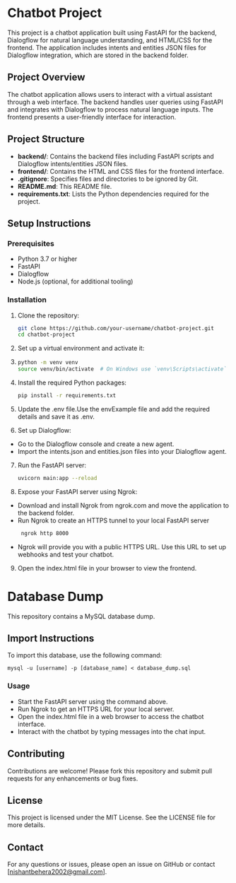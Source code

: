 # Chatbot Project

This project is a chatbot application built using FastAPI for the backend, Dialogflow for natural language understanding, and HTML/CSS for the frontend. The application includes intents and entities JSON files for Dialogflow integration, which are stored in the backend folder.

## Project Overview

The chatbot application allows users to interact with a virtual assistant through a web interface. The backend handles user queries using FastAPI and integrates with Dialogflow to process natural language inputs. The frontend presents a user-friendly interface for interaction.

## Project Structure

- **backend/**: Contains the backend files including FastAPI scripts and Dialogflow intents/entities JSON files.
- **frontend/**: Contains the HTML and CSS files for the frontend interface.
- **.gitignore**: Specifies files and directories to be ignored by Git.
- **README.md**: This README file.
- **requirements.txt**: Lists the Python dependencies required for the project.

## Setup Instructions

### Prerequisites

- Python 3.7 or higher
- FastAPI
- Dialogflow
- Node.js (optional, for additional tooling)

### Installation

1. Clone the repository:
   ```sh
   git clone https://github.com/your-username/chatbot-project.git
   cd chatbot-project
2.  Set up a virtual environment and activate it:
3.  ```sh
    python -m venv venv
    source venv/bin/activate  # On Windows use `venv\Scripts\activate`

4. Install the required Python packages:
    ```sh
    pip install -r requirements.txt
5. Update the .env file.Use the envExample file and add the required details and save it as .env.

6. Set up Dialogflow:
- Go to the Dialogflow console and create a new agent.  
- Import the intents.json and entities.json files into your Dialogflow agent.
7. Run the FastAPI server:
     ```sh
    uvicorn main:app --reload
8. Expose your FastAPI server using Ngrok:
- Download and install Ngrok from ngrok.com and move the application to the backend folder.
- Run Ngrok to create an HTTPS tunnel to your local FastAPI server
    ```sh
     ngrok http 8000
- Ngrok will provide you with a public HTTPS URL. Use this URL to set up    webhooks and test your chatbot.
    
9. Open the index.html file in your browser to view the frontend.

# Database Dump

This repository contains a MySQL database dump.

## Import Instructions

To import this database, use the following command:

    mysql -u [username] -p [database_name] < database_dump.sql

### Usage
- Start the FastAPI server using the command above.
- Run Ngrok to get an HTTPS URL for your local server.
- Open the index.html file in a web browser to access the chatbot interface.
- Interact with the chatbot by typing messages into the chat input.
  
## Contributing
Contributions are welcome! Please fork this repository and submit pull requests for any enhancements or bug fixes.

## License
This project is licensed under the MIT License. See the LICENSE file for more details.

## Contact
For any questions or issues, please open an issue on GitHub or contact [nishantbehera2002@gmail.com].


